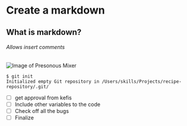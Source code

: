 # Create a markdown
## What is markdown?
###### Allows insert comments
![Image of Presonous Mixer](https://www.fmicassets.com/Damroot/ZoomJpg/10013/2779200404_pre_aud_frt_1_nr.jpg)

```
$ git init 
Initialized empty Git repository in /Users/skills/Projects/recipe-repository/.git/
```
- [ ] get approval from kefis
- [ ] Include other variables to the code
- [ ] Check off all the bugs 
- [ ] Finalize
